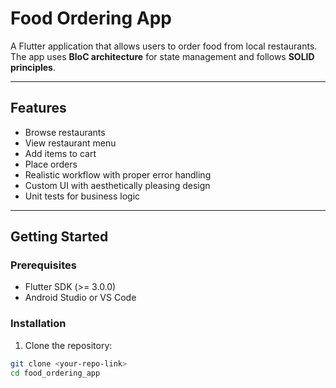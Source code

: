 # Food Ordering App

A Flutter application that allows users to order food from local restaurants.  
The app uses **BloC architecture** for state management and follows **SOLID principles**.

---

## Features

- Browse restaurants
- View restaurant menu
- Add items to cart
- Place orders
- Realistic workflow with proper error handling
- Custom UI with aesthetically pleasing design
- Unit tests for business logic

---

## Getting Started

### Prerequisites

- Flutter SDK (>= 3.0.0)
- Android Studio or VS Code

### Installation

1. Clone the repository:

```bash
git clone <your-repo-link>
cd food_ordering_app
